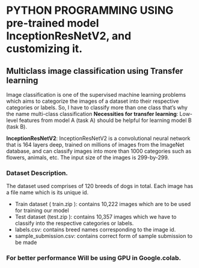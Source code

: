 # PYTHON PROGRAMMING USING pre-trained model **InceptionResNetV2**, and customizing it.
## Multiclass image classification using Transfer learning
Image classification is one of the supervised machine learning problems which aims to categorize the images of a dataset into their respective categories or labels.
So, I have to classify more than one class that’s why the name multi-class classification
**Necessities for transfer learning**: Low-level features from model A (task A) should be helpful for learning model B (task B).

**InceptionResNetV2**: InceptionResNetV2 is a convolutional neural network that is 164 layers deep, trained on millions of images from the ImageNet database, and can classify images into more than 1000 categories such as flowers, animals, etc. The input size of the images is 299-by-299.

### Dataset Description.
The dataset used comprises of 120 breeds of dogs in total.
Each image has a file name which is its unique id.
  - Train dataset ( train.zip ): contains 10,222 images which are to be used for training our model
  - Test dataset (test.zip ): contains 10,357 images which we have to classify into the respective categories or labels.
  - labels.csv: contains breed names corresponding to the image id.
  - sample_submission.csv: contains correct form of sample submission to be made

### For better performance Will be using GPU in Google.colab.
